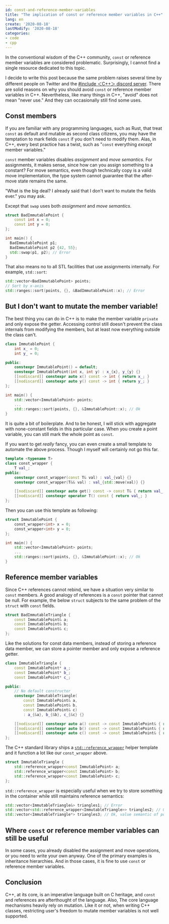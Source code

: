```yaml
---
id: const-and-reference-member-variables
title: "The implication of const or reference member variables in C++"
lang: en
create: '2020-08-18'
lastModify: '2020-08-18'
categories:
- code
- cpp
---
```


In the conventional wisdom of the C++ community,
`const` or reference member variables are considered problematic.
Surprisingly, I cannot find a single resource dedicated to this topic.

I decide to write this post because the same problem raises several time by different people on Twitter and the [#include ＜C++＞ discord server](https://discord.com/invite/ZPErMGW).
There are solid reasons on why you should avoid `const` or reference member variables in C++.
Nevertheless, like many things in C++, "avoid" does not mean "never use."
And they can occasionally still find some uses.

## Const members

If you are familiar with any programming languages, such as Rust, that treat `const` as default and mutable as second class citizens, you may have the temptation to mark fields `const` if you don't need to modify them. Alas, in C++, every best practice has a twist, such as "`const` everything *except* member variables."

`const` member variables disables *assignment* and *move semantics*.
For assignments, it makes sense, since how can you assign something to a constant?
For move semantics, even though technically copy is a valid move implementation, the type system cannot guarantee that the after-move state remains the same.

"What is the big deal? I already said that I don't want to mutate the fields ever." you may ask.

Except that `swap` uses both *assignment* and *move semantics*.

```cpp
struct BadImmutablePoint {
    const int x = 0;
    const int y = 0;
};

int main() {
  BadImmutablePoint p1;
  BadImmutablePoint p2 {42, 55};
  std::swap(p1, p2); // Error
}
```

That also means no to all STL facilities that use assignments internally.
For example, `std::sort`:

```cpp
std::vector<BadImmutablePoint> points;
// Sort by x-axis
std::ranges::sort(points, {}, &BadImmutablePoint::x); // Error
```

## But I don't want to mutate the member variable!

The best thing you can do in C++ is to make the member variable `private` and only expose the getter.
Accessing control still doesn't prevent the class internals from modifying the members, but at least now everything outside the class can't.

```cpp
class ImmutablePoint {
    int x_ = 0;
    int y_ = 0;

public:
    constexpr ImmutablePoint() = default;
    constexpr ImmutablePoint(int x, int y) : x_{x}, y_{y} {}
    [[nodiscard]] constexpr auto x() const -> int { return x_; }
    [[nodiscard]] constexpr auto y() const -> int { return y_; }
};

int main() {
    std::vector<ImmutablePoint> points;
    ...
    std::ranges::sort(points, {}, &ImmutablePoint::x); // Ok
}
```

It is quite a bit of boilerplate.
And to be honest, I will stick with aggregate with none-constant fields in this particular case.
When you create a point variable, you can still mark the whole point as `const`.

If you want to get *really* fancy, you can even create a small template to automate the above process. Though I myself will certainly not go this far.

```cpp
template <typename T>
class const_wrapper {
    T val_;
public:
    constexpr const_wrapper(const T& val) : val_{val} {}
    constexpr const_wrapper(T&& val) : val_{std::move(val)} {}

    [[nodiscard]] constexpr auto get() const -> const T& { return val_; }
    [[nodiscard]] constexpr operator T() const { return val_; }
};
```

Then you can use this template as following:

```cpp
struct ImmutablePoint {
    const_wrapper<int> x = 0;
    const_wrapper<int> y = 0;
};

int main() {
    std::vector<ImmutablePoint> points;
    ...
    std::ranges::sort(points, {}, &ImmutablePoint::x); // Ok
}
```

## Reference member variables

Since C++ references cannot rebind, we have a situation very similar to `const` members.
A good analogy of references is a `const` pointer that cannot be null.
For example, the below `struct` subjects to the same problem of the `struct` with `const` fields.

```cpp
struct BadImmutableTriangle {
    const ImmutablePoint& a;
    const ImmutablePoint& b;
    const ImmutablePoint& c;
};
```

Like the solutions for const data members,
instead of storing a reference data member,
we can store a pointer member and only expose a reference getter.

```cpp
class ImmutableTriangle {
    const ImmutablePoint* a_;
    const ImmutablePoint* b_;
    const ImmutablePoint* c_;

public:
    // No default constructor
    constexpr ImmutableTriangle(
        const ImmutablePoint& a,
        const ImmutablePoint& b,
        const ImmutablePoint& c)
        : a_{&a}, b_{&b}, c_{&c} {}

    [[nodiscard]] constexpr auto a() const -> const ImmutablePoint& { return *a_; }
    [[nodiscard]] constexpr auto b() const -> const ImmutablePoint& { return *b_; }
    [[nodiscard]] constexpr auto c() const -> const ImmutablePoint& { return *c_; }
};
```

The C++ standard library ships a [`std::reference_wrapper`](https://en.cppreference.com/w/cpp/utility/functional/reference_wrapper) helper template and it function a lot like our `const_wrapper` above.

```cpp
struct ImmutableTriangle {
    std::reference_wrapper<const ImmutablePoint> a;
    std::reference_wrapper<const ImmutablePoint> b;
    std::reference_wrapper<const ImmutablePoint> c;
};
```

`std::reference_wrapper` is especially useful when we try to store something in the container while still maintains reference semantics:

```cpp
std::vector<ImmutableTriangle&> triangles1; // Error
std::vector<std::reference_wrapper<ImmutableTriangle>> triangles2; // Ok, reference semantic
std::vector<ImmutableTriangle*> triangles3; // Ok, value semantic of pointers
```

## Where `const` or reference member variables can still be useful

In some cases,
you already disabled the assignment and move operations, or you need to write your own anyway.
One of the primary examples is inheritance hierarchies.
And in those cases, it is fine to use `const` or reference member variables.

## Conclusion

C++, at its core, is an imperative language built on C heritage, and `const` and references are afterthought of the language.
Also, The core language mechanisms heavily rely on mutation. Like it or not, when writing C++ classes, restricting user's freedom to mutate member variables is not well supported.